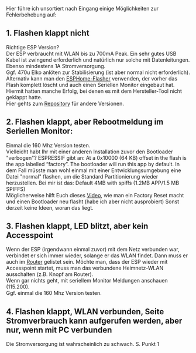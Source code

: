 Hier führe ich unsortiert nach Eingang einige Möglichkeiten zur Fehlerbehebung auf:

## 1. Flashen klappt nicht ##
Richtige ESP Version?  
Der ESP verbraucht mit WLAN bis zu 700mA Peak. Ein sehr gutes USB Kabel ist zwingend erforderlich und natürlich nur solche mit Datenleitungen. Ebenso mindestens 1A Stromversorgung.  
Ggf. 470u Elko anlöten zur Stabilisierung (ist aber normal nicht erforderlich).  
Alternativ kann man den [ESPHome-Flasher](https://github.com/esphome/esphome-flasher/releases/download/1.4.0/ESPHome-Flasher-1.4.0-Windows-x64.exe) verwenden, der vorher das Flash komplett löscht und auch einen Seriellen Monitor eingebaut hat. Hiermit hatten manche Erfolg, bei denen es mit dem Hersteller-Tool nicht geklappt hatte.     
Hier gehts zum [Repository](https://github.com/esphome/esphome-flasher/releases) für andere Versionen.

## 2. Flashen klappt, aber Rebootmeldung im Seriellen Monitor: ##
Einmal die 160 Mhz Version testen.  
Vielleicht habt Ihr mit einer anderen Installation zuvor den Bootloader "verbogen"? ESPRESSIF gibt an: At a 0x10000 (64 KB) offset in the flash is the app labelled “factory”. The bootloader will run this app by default. In dem Fall müsste man wohl einmal mit einer Entwicklungsumgebung eine Datei "normal" flashen, um die Standard Partitionierung wieder herzustellen. Bei mir ist das: Default 4MB with spiffs (1.2MB APP/1.5 MB SPIFFS)  
Möglicherweise hilft Euch dieses [Video](https://www.youtube.com/watch?v=3oEvXhgHZHo), wie man ein Factory Reset macht und einen Bootloader neu flasht (habe ich aber nicht ausprobiert) 
Sonst derzeit keine Ideen, woran das liegt.

## 3. Flashen klappt, LED blitzt, aber kein Accesspoint ##
Wenn der ESP (irgendwann einmal zuvor) mit dem Netz verbunden war, verbindet er sich immer wieder, solange er das WLAN findet. Dann muss er auch im [Router](https://github.com/IchBauPV/1.Infos-zu-Beginn/blob/main/Einstellung-Fritzbox.md) 
gelistet sein. 
Möchte man, dass der ESP wieder mit Accesspoint startet, muss man das verbundene Heimnetz-WLAN ausschalten (z.B. Knopf am Router).  
Wenn gar nichts geht, mit seriellem Monitor Meldungen anschauen (115.200).  
Ggf. einmal die 160 Mhz Version testen.

## 4. Flashen klappt, WLAN verbunden, Seite Stromverbrauch kann aufgerufen werden, aber nur, wenn mit PC verbunden ##
Die Stromversorgung ist wahrscheinlich zu schwach. S. Punkt 1 

